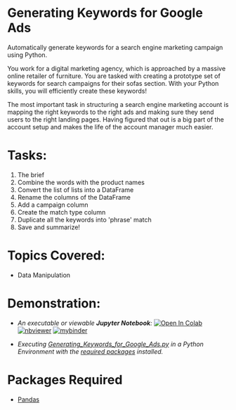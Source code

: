 # Generating Keywords for Google Ads
Automatically generate keywords for a search engine marketing campaign using Python.

You work for a digital marketing agency, which is approached by a massive online retailer of furniture. You are tasked with creating a prototype set of keywords for search campaigns for their sofas section. With your Python skills, you will efficiently create these keywords!

The most important task in structuring a search engine marketing account is mapping the right keywords to the right ads and making sure they send users to the right landing pages. Having figured that out is a big part of the account setup and makes the life of the account manager much easier.

# Tasks:
1. The brief
2. Combine the words with the product names
3. Convert the list of lists into a DataFrame
4. Rename the columns of the DataFrame
5. Add a campaign column
6. Create the match type column
7. Duplicate all the keywords into 'phrase' match
8. Save and summarize!

# Topics Covered:
- Data Manipulation

# Demonstration:

- *An executable or viewable **Jupyter Notebook**:* 
[![Open In Colab](https://colab.research.google.com/assets/colab-badge.svg)](https://colab.research.google.com/github/Suraj-Patro/ads_keywords_generator/blob/main/Generating_Keywords_for_Google_Ads.ipynb)
[![nbviewer](https://raw.githubusercontent.com/jupyter/design/master/logos/Badges/nbviewer_badge.svg)](https://nbviewer.jupyter.org/github/Suraj-Patro/ads_keywords_generator/blob/main/Generating_Keywords_for_Google_Ads.ipynb)
[![mybinder](https://mybinder.org/badge_logo.svg)](https://mybinder.org/v2/gh/Suraj-Patro/ads_keywords_generator/main?filepath=Generating_Keywords_for_Google_Ads.ipynb)

- *Executing [Generating_Keywords_for_Google_Ads.py](https://raw.githubusercontent.com/Suraj-Patro/ads_keywords_generator/main/Generating_Keywords_for_Google_Ads.py) in a Python Environment with the [required packages](https://github.com/Suraj-Patro/ads_keywords_generator#packages-required) installed.*

# Packages Required
- [Pandas](https://pandas.pydata.org/pandas-docs/stable/getting_started/index.html#getting-started)
